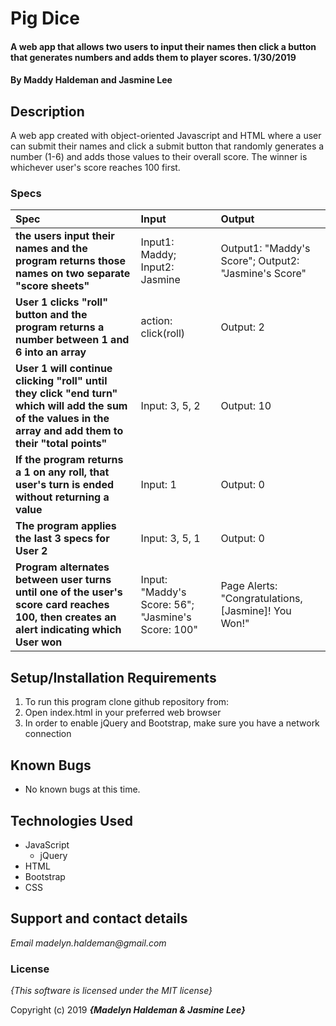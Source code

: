 # Pig Dice

#### A web app that allows two users to input their names then click a button that generates numbers and adds them to player scores. 1/30/2019

#### By **Maddy Haldeman and Jasmine Lee**

## Description

A web app created with object-oriented Javascript and HTML where a user can submit their names and click a submit button that randomly generates a number (1-6) and adds those values to their overall score. The winner is whichever user's score reaches 100 first.


### Specs
| Spec | Input | Output |
| :-------------     | :------------- | :------------- |
| **the users input their names and the program returns those names on two separate "score sheets"** | Input1: Maddy; Input2: Jasmine | Output1: "Maddy's Score"; Output2: "Jasmine's Score" |
| **User 1 clicks "roll" button and the program returns a number between 1 and 6 into an array** | action: click(roll) | Output: 2 |
| **User 1 will continue clicking "roll" until they click "end turn" which will add the sum of the values in the array and add them to their "total points"**| Input: 3, 5, 2 | Output: 10 |
| **If the program returns a 1 on any roll, that user's turn is ended without returning a value**| Input: 1 | Output: 0 |
| **The program applies the last 3 specs for User 2** | Input: 3, 5, 1 | Output: 0 |
| **Program alternates between user turns until one of the user's score card reaches 100, then creates an alert indicating which User won**| Input: "Maddy's Score: 56"; "Jasmine's Score: 100" | Page Alerts: "Congratulations, [Jasmine]! You Won!" |

## Setup/Installation Requirements

1. To run this program clone github repository from:
2. Open index.html in your preferred web browser
3. In order to enable jQuery and Bootstrap, make sure you have a network connection


## Known Bugs
* No known bugs at this time.

## Technologies Used
* JavaScript
  * jQuery
* HTML
* Bootstrap
* CSS

## Support and contact details

_Email madelyn.haldeman@gmail.com_

### License

*{This software is licensed under the MIT license}*

Copyright (c) 2019 **_{Madelyn Haldeman & Jasmine Lee}_**
